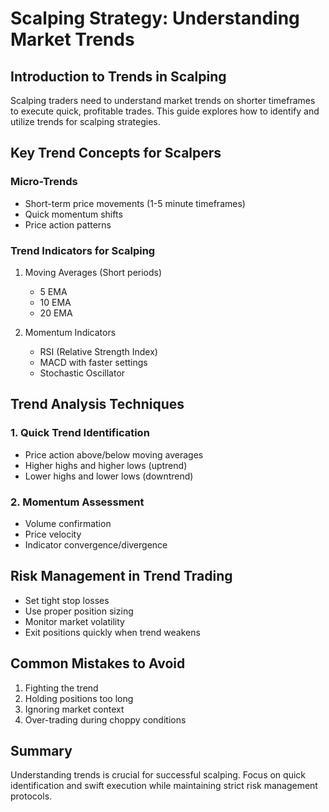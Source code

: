 # Scalping Strategy: Understanding Market Trends

## Introduction to Trends in Scalping
Scalping traders need to understand market trends on shorter timeframes to execute quick, profitable trades. This guide explores how to identify and utilize trends for scalping strategies.

## Key Trend Concepts for Scalpers

### Micro-Trends
- Short-term price movements (1-5 minute timeframes)
- Quick momentum shifts
- Price action patterns

### Trend Indicators for Scalping
1. Moving Averages (Short periods)
   - 5 EMA
   - 10 EMA
   - 20 EMA

2. Momentum Indicators
   - RSI (Relative Strength Index)
   - MACD with faster settings
   - Stochastic Oscillator

## Trend Analysis Techniques

### 1. Quick Trend Identification
- Price action above/below moving averages
- Higher highs and higher lows (uptrend)
- Lower highs and lower lows (downtrend)

### 2. Momentum Assessment
- Volume confirmation
- Price velocity
- Indicator convergence/divergence

## Risk Management in Trend Trading
- Set tight stop losses
- Use proper position sizing
- Monitor market volatility
- Exit positions quickly when trend weakens

## Common Mistakes to Avoid
1. Fighting the trend
2. Holding positions too long
3. Ignoring market context
4. Over-trading during choppy conditions

## Summary
Understanding trends is crucial for successful scalping. Focus on quick identification and swift execution while maintaining strict risk management protocols.